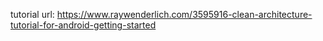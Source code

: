 tutorial url: https://www.raywenderlich.com/3595916-clean-architecture-tutorial-for-android-getting-started
